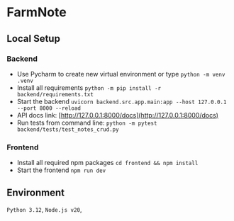 # FarmNote


## Local Setup

### Backend

* Use Pycharm to create new virtual environment or type `python -m venv .venv`
* Install all requirements `python -m pip install -r backend/requirements.txt`
* Start the backend `uvicorn backend.src.app.main:app --host 127.0.0.1 --port 8000 --reload`
* API docs link: [http://127.0.0.1:8000/docs](http://127.0.0.1:8000/docs)
* Run tests from command line: `python -m pytest backend/tests/test_notes_crud.py`

### Frontend

* Install all required npm packages `cd frontend && npm install`
* Start the frontend `npm run dev`


## Environment
`Python 3.12`, `Node.js v20`, 